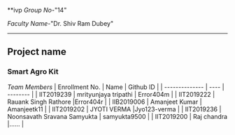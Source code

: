 **ivp
*Group No-*"14"

*Faculty Name-*"Dr. Shiv Ram Dubey"

---
## Project name
### Smart Agro Kit


*Team Members*
|   Enrollment No.  |   Name   | Github ID |
|   --------------  |   ----   | -------- |
|    IIT2019239  |  mrityunjaya tripathi  | Error404m |
|    IIT2019222  |   Rauank Singh Rathore  |Error404r |
|    IIB2019006  |   Amanjeet Kumar | Amanjeetk11 |
|    IIT2019202  |   JYOTI VERMA |Jyo123-verma |
|    IIT2019236  |  Noonsavath Sravana Samyukta | samyukta9500 |
|    IIT2019200  |   Raj chandra  |...... |

